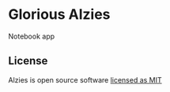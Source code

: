 # Glorious Alzies

Notebook app

## License

Alzies is open source software [licensed as MIT](https://github.com/DonOctavioDelFlores/alzies/blob/master/LICENSE.md)
